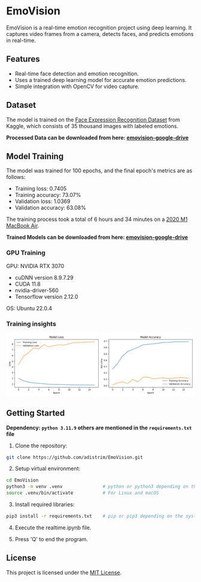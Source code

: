 # EmoVision

EmoVision is a real-time emotion recognition project using deep learning. It captures video frames from a camera, detects faces, and predicts emotions in real-time.

## Features

- Real-time face detection and emotion recognition.
- Uses a trained deep learning model for accurate emotion predictions.
- Simple integration with OpenCV for video capture.

## Dataset

The model is trained on the [Face Expression Recognition Dataset](https://www.kaggle.com/datasets/jonathanoheix/face-expression-recognition-dataset) from Kaggle, which consists of 35 thousand images with labeled emotions.

**Processed Data can be downloaded from here: [emovision-google-drive](https://drive.google.com/drive/folders/1MIwS0kAWUqcRxHqpXzoPqQ73AsBSCPWy?usp=sharing)**

## Model Training

The model was trained for 100 epochs, and the final epoch's metrics are as follows:

- Training loss: 0.7405
- Training accuracy: 73.07%
- Validation loss: 1.0369
- Validation accuracy: 63.08%

The training process took a total of 6 hours and 34 minutes on a [2020 M1 MacBook Air](https://en.wikipedia.org/wiki/MacBook_Air_(Apple_silicon)).

**Trained Models can be downloaded from here: [emovision-google-drive](https://drive.google.com/drive/folders/1MIwS0kAWUqcRxHqpXzoPqQ73AsBSCPWy?usp=sharing)**

### GPU Training
GPU: NVIDIA RTX 3070
- cuDNN version 8.9.7.29 
- CUDA 11.8
- nvidia-driver-560
- Tensorflow version 2.12.0

OS: Ubuntu 22.0.4

### Training insights
![Training insights](plot/Figure_1.png)

## Getting Started

**Dependency: `python 3.11.9` others are mentioned in the `requirements.txt` file**

1. Clone the repository:
```bash
git clone https://github.com/adistrim/EmoVision.git
```
2. Setup virtual environment:
```bash
cd EmoVision
python3 -m venv .venv               # python or python3 depending on the system config
source .venv/bin/activate           # For Linux and macOS
```

3. Install required libraries:
```bash
pip3 install -r requirements.txt    # pip or pip3 depending on the system config
```
4. Execute the realtime.ipynb file.

5. Press 'Q' to end the program.

## License
This project is licensed under the [MIT License](LICENSE).
